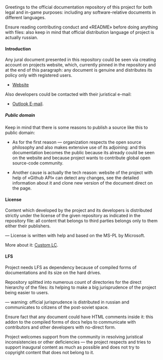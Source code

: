 Greetings to the official documentation repository of this project for both legal and in-game purposes: including any software-relative documents in different languages.

Ensure reading contributing conduct and «README» before doing anything with files: also keep in mind that official distribution language of project is actually russian.

#### Introduction

Any jural document presented in this repository could be seen via creating account on projects website, which, currently pinned in the repository and at the end of this paragraph: any document is genuine and distributes its policy only with registered users.

- [Website](https://deltamine.ru)

Also developers could be contacted with their juristical e-mail:

- <a href= "mailto: jr.deltamine@outlook.com">Outlook E-mail</a>.

##### Public domain

Keep in mind that there is some reasons to publish a source like this to public domain:

- As for the first reason — organization respects the open source philosophy and also makes extensive use of its adjoining: and this documentation becomes the public because its already could be seen on the website and because project wants to contribute global open source-code community.

- Another cause is actually the tech reason: website of the project with help of «Github API» can detect any changes, see the detailed information about it and clone new version of the document direct on the page.

#### License

Content which developed by the project and its developers is distributed strictly under the license of the given repository as indicated in the repository file: all content that belongs to third parties belongs only to them either their publishers.

— License is written with help and based on the MS-PL by Microsoft.

More about it: [Custom LC](LICENSE.md).

#### LFS

Project needs LFS as dependency because of compiled forms of documentations and its size on the hard drives.

Repository splitted into numerous count of directories for the direct hierarchy of the files: its helping to make a big jurisprudence of the project being easier to users.

— warning: official jurisprudence is distributed in russian and communicates to citizens of the post-soviet space.

Ensure fact that any document could have HTML comments inside it: this addon to the compiled forms of docs helps to communicate with contributors and other developers with no-direct form.

Project welcomes support from the community in resolving juristical inconsistencies or other deficiencies — the project respects and tries to support inaugural content as much as possible and does not try to copyright content that does not belong to it.
